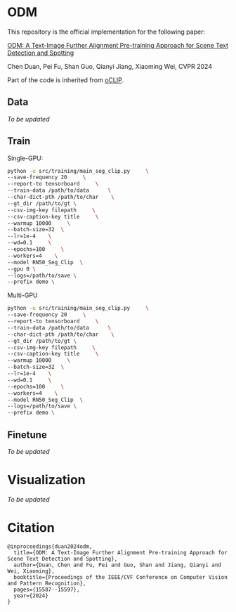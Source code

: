 # ODM

This repository is the official implementation for the following paper:

[ODM: A Text-Image Further Alignment Pre-training Approach for Scene Text Detection and Spotting](https://arxiv.org/abs/2403.00303)

Chen Duan, Pei Fu, Shan Guo, Qianyi Jiang, Xiaoming Wei, CVPR 2024

Part of the code is inherited from [oCLIP](https://github.com/bytedance/oclip).


## Data
*To be updated*


## Train
Single-GPU:

```Bash
python -u src/training/main_seg_clip.py     \
--save-frequency 20     \
--report-to tensorboard     \
--train-data /path/to/data      \
--char-dict-pth /path/to/char    \
--gt_dir /path/to/gt \
--csv-img-key filepath     \
--csv-caption-key title     \
--warmup 10000     \
--batch-size=32  \
--lr=1e-4    \
--wd=0.1     \
--epochs=100     \
--workers=4    \
--model RN50_Seg_Clip  \
--gpu 0 \
--logs=/path/to/save \
--prefix demo \
```

Multi-GPU

```Bash
python -u src/training/main_seg_clip.py     \
--save-frequency 20     \
--report-to tensorboard     \
--train-data /path/to/data      \
--char-dict-pth /path/to/char    \
--gt_dir /path/to/gt \
--csv-img-key filepath     \
--csv-caption-key title     \
--warmup 10000     \
--batch-size=32  \
--lr=1e-4    \
--wd=0.1     \
--epochs=100     \
--workers=4    \
--model RN50_Seg_Clip  \
--logs=/path/to/save \
--prefix demo \
```

## Finetune
*To be updated*


# Visualization
*To be updated*


# Citation
```Text
@inproceedings{duan2024odm,
  title={ODM: A Text-Image Further Alignment Pre-training Approach for Scene Text Detection and Spotting},
  author={Duan, Chen and Fu, Pei and Guo, Shan and Jiang, Qianyi and Wei, Xiaoming},
  booktitle={Proceedings of the IEEE/CVF Conference on Computer Vision and Pattern Recognition},
  pages={15587--15597},
  year={2024}
}
```
